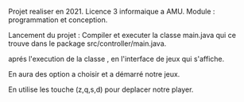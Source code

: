 Projet realiser en 2021.
Licence 3 informaique a AMU.
Module : programmation et conception.

Lancement du projet :
   Compiler et executer la classe main.java qui ce trouve dans le package src/controller/main.java.
    
aprés l'execution de la classe , en l'interface de jeux qui s'affiche.

En aura des option a choisir et a démarré notre jeux.

En utilise les touche (z,q,s,d) pour deplacer notre player.